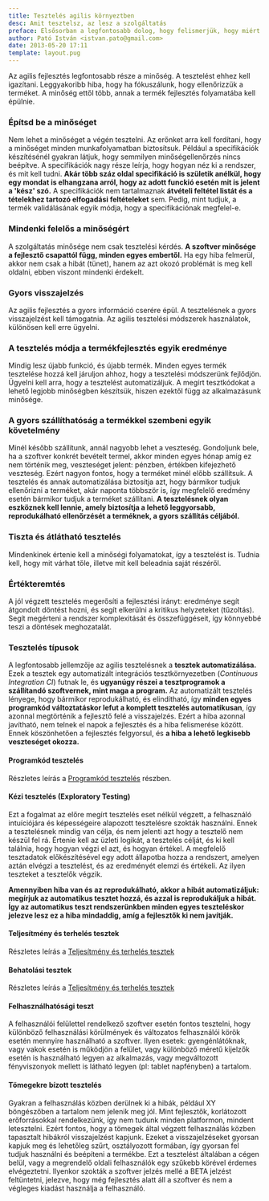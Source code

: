 ```yaml
---
title: Tesztelés agilis környeztben
desc: Amit tesztelsz, az lesz a szolgáltatás
preface: Elsősorban a legfontosabb dolog, hogy felismerjük, hogy miért tesztelünk. Leggyakoribb hiba, ha arra fókuszálunk, hogy ellenőrizzük a terméket.
author: Pató István <istvan.pato@gmail.com>
date: 2013-05-20 17:11
template: layout.pug
---
```


Az agilis fejlesztés legfontosabb része a minőség. A tesztelést ehhez kell igazítani. Leggyakoribb hiba, hogy ha fókuszálunk, hogy ellenőrizzük a terméket. A minőség ettől több, annak a termék fejlesztés folyamatába kell épülnie.

### Építsd be a minőséget

Nem lehet a minőséget a végén tesztelni. Az erőnket arra kell fordítani, hogy a minőséget minden munkafolyamatban biztosítsuk. Például a specifikációk készítésénél gyakran látjuk, hogy semmilyen minőségellenőrzés nincs beépítve. A specifikációk nagy része leírja, hogy hogyan néz ki a rendszer, és mit kell tudni. **Akár több száz oldal specifikáció is születik anélkül, hogy egy mondat is elhangzana arról, hogy az adott funckió esetén mit is jelent a 'kész' szó.** A specifikációk nem tartalmaznak **átvételi feltétel listát és a tételekhez tartozó elfogadási feltételeket** sem. Pedig, mint tudjuk, a termék validálásának egyik módja, hogy a specifikációnak megfelel-e.

### Mindenki felelős a minőségért

A szolgáltatás minősége nem csak tesztelési kérdés. **A szoftver minősége a fejlesztő csapattól függ, minden egyes embertől.** Ha egy hiba felmerül, akkor nem csak a hibát (tünet), hanem az azt okozó problémát is meg kell oldalni, ebben viszont mindenki érdekelt.

### Gyors visszajelzés

Az agilis fejlesztés a gyors információ cserére épül. A tesztelésnek a gyors visszajelzést kell támogatnia. Az agilis tesztelési módszerek használatok, különösen kell erre ügyelni.

### A tesztelés módja a termékfejlesztés egyik eredménye

Mindig lesz újabb funkció, és újabb termék. Minden egyes termék tesztelése hozzá kell járuljon ahhoz, hogy a tesztelési módszerünk fejlődjön. Ügyelni kell arra, hogy a tesztelést automatizáljuk. A megírt tesztkódokat a lehető legjobb minőségben készítsük, hiszen ezektől függ az alkalmazásunk minősége.

### A gyors szállíthatóság a termékkel szembeni egyik követelmény

Minél később szállítunk, annál nagyobb lehet a veszteség. Gondoljunk bele, ha a szoftver konkrét bevételt termel, akkor minden egyes hónap amíg ez nem történik meg, veszteséget jelent: pénzben, értékben kifejezhető veszteség. Ezért nagyon fontos, hogy a terméket minél előbb szállítsuk. A tesztelés és annak automatizálása biztosítja azt, hogy bármikor tudjuk ellenőrizni a terméket, akár naponta többször is, így megfelelő eredmény esetén bármikor tudjuk a terméket szállítani. **A tesztelésnek olyan eszköznek kell lennie, amely biztosítja a lehető leggyorsabb, reprodukálható ellenőrzését a terméknek, a gyors szállítás céljából.**

### Tiszta és átlátható tesztelés

Mindenkinek értenie kell a minőségi folyamatokat, így a tesztelést is. Tudnia kell, hogy mit várhat tőle, illetve mit kell beleadnia saját részéről.

### Értékteremtés

A jól végzett tesztelés megerősíti a fejlesztési irányt: eredménye segít átgondolt döntést hozni, és segít elkerülni a kritikus helyzeteket (tűzoltás). Segít megérteni a rendszer komplexitását és összefüggéseit, így könnyebbé teszi a döntések meghozatalát.

### Tesztelés típusok

A legfontosabb jellemzője az agilis tesztelésnek a **tesztek automatizálása.** Ezek a tesztek egy automatizált integrációs tesztkörnyezetben (_Continuous Integration CI_) futnak le, és **ugyanúgy részei a tesztprogramok a szállítandó szoftvernek, mint maga a program.** Az automatizált tesztelés lényege, hogy bármikor reprodukálható, és elindítható, így **minden egyes programkód változtatáskor lefut a komplett tesztelés automatikusan**, így azonnal megtörténik a fejlesztő felé a visszajelzés. Ezért a hiba azonnal javítható, nem telnek el napok a fejlesztés és a hiba felismerése között. Ennek köszönhetően a fejlesztés felgyorsul, és **a hiba a lehető legkisebb veszteséget okozza.**

#### Programkód tesztelés

Részletes leírás a [Programkód tesztelés](/epitsunk-szolgaltatast/szoftver-fejlesztes/programkod-teszteles.html) részben.

#### Kézi tesztelés (Exploratory Testing)

Ezt a fogalmat az előre megírt tesztelés eset nélkül végzett, a felhasználó intuíciójára és képességeire alapozott tesztelésre szokták használni. Ennek a tesztelésnek mindig van célja, és nem jelenti azt hogy a tesztelő nem készül fel rá. Értenie kell az üzleti logikát, a tesztelés célját, és ki kell találnia, hogy hogyan végzi el azt, és hogyan értékel. A megfelelő tesztadatok előkészítésével egy adott állapotba hozza a rendszert, amelyen aztán elvégzi a tesztelést, és az eredményét elemzi és értékeli. Az ilyen teszteket a tesztelők végzik.

**Amennyiben hiba van és az reprodukálható, akkor a hibát automatizáljuk: megírjuk az automatikus tesztet hozzá, és azzal is reprodukáljuk a hibát. Így az automatikus teszt rendszerünkben minden egyes teszteléskor jelezve lesz ez a hiba mindaddig, amíg a fejlesztők ki nem javítják.**

#### Teljesítmény és terhelés tesztek

Részletes leírás a [Teljesítmény és terhelés tesztek](/epitsunk-szolgaltatast/uzemeltetes/teljesitmeny-es-terheles-tesztek.md)

#### Behatolási tesztek

Részletes leírás a [Teljesítmény és terhelés tesztek](/epitsunk-szolgaltatast/uzemeltetes/behatolasi-tesztek.md)

#### Felhasználhatósági teszt

A felhasználói felülettel rendelkező szoftver esetén fontos tesztelni, hogy különböző felhasználási körülmények és változatos felhasználói körök esetén mennyire használható a szoftver. Ilyen esetek: gyengénlátóknak, vagy vakok esetén is működjön a felület, vagy különböző méretű kijelzők esetén is használható legyen az alkalmazás, vagy megváltozott fényviszonyok mellett is látható legyen (pl: tablet napfényben) a tartalom.

#### Tömegekre bízott tesztelés

Gyakran a felhasználás közben derülnek ki a hibák, például XY böngészőben a tartalom nem jelenik meg jól. Mint fejlesztők, korlátozott erőforrásokkal rendelkezünk, így nem tudunk minden platformon, mindent letesztelni. Ezért fontos, hogy a tömegek által végzett felhasználás közben tapasztalt hibákról visszajelzést kapjunk. Ezeket a visszajelzéseket gyorsan kapjuk meg és lehetőleg szűrt, osztályozott formában, így gyorsan fel tudjuk használni és beépíteni a termékbe. Ezt a tesztelést általában a cégen belül, vagy a megrendelő oldali felhasználók egy szűkebb körével érdemes elvégeztetni. Ilyenkor szokták a szoftver jelzés mellé a BETA jelzést feltüntetni, jelezve, hogy még fejlesztés alatt áll a szoftver és nem a végleges kiadást használja a felhasználó.
